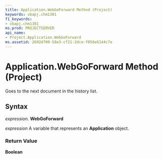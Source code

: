 ```yaml
---
title: Application.WebGoForward Method (Project)
keywords: vbapj.chm1301
f1_keywords:
- vbapj.chm1301
ms.prod: PROJECTSERVER
api_name:
- Project.Application.WebGoForward
ms.assetid: 2692d709-58e3-cf21-2dce-f056e6144c7e
---
```



# Application.WebGoForward Method (Project)

Goes to the next document in the history list.


## Syntax

 _expression_. **WebGoForward**

 _expression_ A variable that represents an **Application** object.


### Return Value

 **Boolean**


